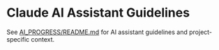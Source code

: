 # Claude AI Assistant Guidelines

See [AI_PROGRESS/README.md](AI_PROGRESS/README.md) for AI assistant guidelines and project-specific context.